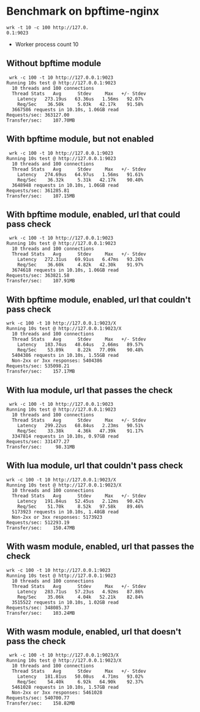 # Benchmark on bpftime-nginx

```
wrk -t 10 -c 100 http://127.0.
0.1:9023
```

- Worker process count 10
## Without bpftime module

```console
 wrk -c 100 -t 10 http://127.0.0.1:9023
Running 10s test @ http://127.0.0.1:9023
  10 threads and 100 connections
  Thread Stats   Avg      Stdev     Max   +/- Stdev
    Latency   273.19us   63.36us   1.56ms   92.07%
    Req/Sec    36.50k     5.03k   42.17k    91.58%
  3667586 requests in 10.10s, 1.06GB read
Requests/sec: 363127.00
Transfer/sec:    107.70MB
```

## With bpftime module, but not enabled
```console
 wrk -c 100 -t 10 http://127.0.0.1:9023
Running 10s test @ http://127.0.0.1:9023
  10 threads and 100 connections
  Thread Stats   Avg      Stdev     Max   +/- Stdev
    Latency   274.69us   64.97us   1.56ms   91.61%
    Req/Sec    36.32k     5.31k   42.17k    90.40%
  3648948 requests in 10.10s, 1.06GB read
Requests/sec: 361285.81
Transfer/sec:    107.15MB
```

## With bpftime module, enabled, url that could pass check
```console
 wrk -c 100 -t 10 http://127.0.0.1:9023
Running 10s test @ http://127.0.0.1:9023
  10 threads and 100 connections
  Thread Stats   Avg      Stdev     Max   +/- Stdev
    Latency   272.31us   69.91us   6.47ms   93.26%
    Req/Sec    36.60k     4.82k   42.30k    91.97%
  3674618 requests in 10.10s, 1.06GB read
Requests/sec: 363821.58
Transfer/sec:    107.91MB
```

## With bpftime module, enabled, url that couldn't pass check
```console
wrk -c 100 -t 10 http://127.0.0.1:9023/X
Running 10s test @ http://127.0.0.1:9023/X
  10 threads and 100 connections
  Thread Stats   Avg      Stdev     Max   +/- Stdev
    Latency   183.74us   48.64us   2.66ms   89.57%
    Req/Sec    53.89k     8.22k   77.09k    90.48%
  5404386 requests in 10.10s, 1.55GB read
  Non-2xx or 3xx responses: 5404386
Requests/sec: 535098.21
Transfer/sec:    157.17MB
```

## With lua module, url that passes the check
```console
 wrk -c 100 -t 10 http://127.0.0.1:9023
Running 10s test @ http://127.0.0.1:9023
  10 threads and 100 connections
  Thread Stats   Avg      Stdev     Max   +/- Stdev
    Latency   299.22us   68.84us   2.23ms   90.51%
    Req/Sec    33.38k     4.36k   47.39k    91.17%
  3347814 requests in 10.10s, 0.97GB read
Requests/sec: 331477.27
Transfer/sec:     98.31MB
```

## With lua module, url that couldn't pass check
```console
wrk -c 100 -t 10 http://127.0.0.1:9023/X
Running 10s test @ http://127.0.0.1:9023/X
  10 threads and 100 connections
  Thread Stats   Avg      Stdev     Max   +/- Stdev
    Latency   191.84us   52.45us   2.12ms   90.42%
    Req/Sec    51.70k     8.52k   97.58k    89.46%
  5173923 requests in 10.10s, 1.48GB read
  Non-2xx or 3xx responses: 5173923
Requests/sec: 512293.19
Transfer/sec:    150.47MB
```
## With wasm module, enabled, url that passes the check
```console
wrk -c 100 -t 10 http://127.0.0.1:9023
Running 10s test @ http://127.0.0.1:9023
  10 threads and 100 connections
  Thread Stats   Avg      Stdev     Max   +/- Stdev
    Latency   283.71us   57.23us   4.92ms   87.86%
    Req/Sec    35.06k     4.04k   52.21k    82.84%
  3515522 requests in 10.10s, 1.02GB read
Requests/sec: 348085.37
Transfer/sec:    103.24MB
```


## With wasm module, enabled, url that doesn't pass the check
```console
 wrk -c 100 -t 10 http://127.0.0.1:9023/X
Running 10s test @ http://127.0.0.1:9023/X
  10 threads and 100 connections
  Thread Stats   Avg      Stdev     Max   +/- Stdev
    Latency   181.81us   50.08us   4.71ms   93.02%
    Req/Sec    54.40k     6.92k   64.90k    92.37%
  5461028 requests in 10.10s, 1.57GB read
  Non-2xx or 3xx responses: 5461028
Requests/sec: 540700.77
Transfer/sec:    158.82MB
```

